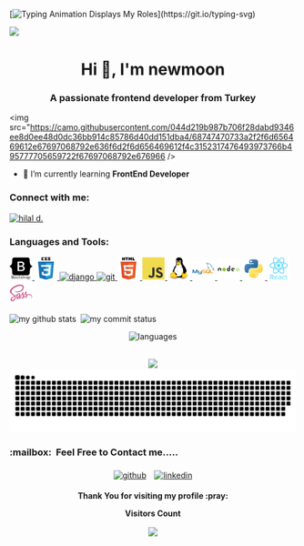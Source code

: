 [![Typing Animation Displays My Roles](https://readme-typing-svg.herokuapp.com?color=%2336BCF7&lines=Hello+I'm+newmooon;Welcome+to+my+Github+profile;I'm+FrontEnd+Developer...;)](https://git.io/typing-svg)
<p align="center">
  
 [![](https://img.shields.io/badge/linkedin-%230077B5.svg?&style=for-the-badge&logo=linkedin&logoColor=white)](https://www.linkedin.com/in/hilal-d/) 

  
  
  
<h1 align="center">Hi 👋, I'm newmoon</h1>
<h3 align="center">A passionate frontend developer from Turkey</h3>

<img src="https://camo.githubusercontent.com/044d219b987b706f28dabd9346ee8d0ee48d0dc36bb914c85786d40dd151dba4/68747470733a2f2f6d656469612e67697068792e636f6d2f6d656469612f4c3152317476493973766b495777705659722f67697068792e676966 />




- 🌱 I’m currently learning **FrontEnd Developer**

<h3 align="left">Connect with me:</h3>
<p align="left">
<a href="https://linkedin.com/in/hilal-d/" target="blank"><img align="center" src="https://raw.githubusercontent.com/rahuldkjain/github-profile-readme-generator/master/src/images/icons/Social/linked-in-alt.svg" alt="hilal d." height="30" width="40" /></a>
</p>

<h3 align="left">Languages and Tools:</h3>
<p align="left"> <a href="https://getbootstrap.com" target="_blank" rel="noreferrer"> <img src="https://raw.githubusercontent.com/devicons/devicon/master/icons/bootstrap/bootstrap-plain-wordmark.svg" alt="bootstrap" width="40" height="40"/> </a> <a href="https://www.w3schools.com/css/" target="_blank" rel="noreferrer"> <img src="https://raw.githubusercontent.com/devicons/devicon/master/icons/css3/css3-original-wordmark.svg" alt="css3" width="40" height="40"/> </a> <a href="https://www.djangoproject.com/" target="_blank" rel="noreferrer"> <img src="https://cdn.worldvectorlogo.com/logos/django.svg" alt="django" width="40" height="40"/> </a> <a href="https://git-scm.com/" target="_blank" rel="noreferrer"> <img src="https://www.vectorlogo.zone/logos/git-scm/git-scm-icon.svg" alt="git" width="40" height="40"/> </a> <a href="https://www.w3.org/html/" target="_blank" rel="noreferrer"> <img src="https://raw.githubusercontent.com/devicons/devicon/master/icons/html5/html5-original-wordmark.svg" alt="html5" width="40" height="40"/> </a> <a href="https://developer.mozilla.org/en-US/docs/Web/JavaScript" target="_blank" rel="noreferrer"> <img src="https://raw.githubusercontent.com/devicons/devicon/master/icons/javascript/javascript-original.svg" alt="javascript" width="40" height="40"/> </a> <a href="https://www.linux.org/" target="_blank" rel="noreferrer"> <img src="https://raw.githubusercontent.com/devicons/devicon/master/icons/linux/linux-original.svg" alt="linux" width="40" height="40"/> </a> <a href="https://www.mysql.com/" target="_blank" rel="noreferrer"> <img src="https://raw.githubusercontent.com/devicons/devicon/master/icons/mysql/mysql-original-wordmark.svg" alt="mysql" width="40" height="40"/> </a> <a href="https://nodejs.org" target="_blank" rel="noreferrer"> <img src="https://raw.githubusercontent.com/devicons/devicon/master/icons/nodejs/nodejs-original-wordmark.svg" alt="nodejs" width="40" height="40"/> </a> <a href="https://www.python.org" target="_blank" rel="noreferrer"> <img src="https://raw.githubusercontent.com/devicons/devicon/master/icons/python/python-original.svg" alt="python" width="40" height="40"/> </a> <a href="https://reactjs.org/" target="_blank" rel="noreferrer"> <img src="https://raw.githubusercontent.com/devicons/devicon/master/icons/react/react-original-wordmark.svg" alt="react" width="40" height="40"/> </a> <a href="https://sass-lang.com" target="_blank" rel="noreferrer"> <img src="https://raw.githubusercontent.com/devicons/devicon/master/icons/sass/sass-original.svg" alt="sass" width="40" height="40"/> </a> </p>

<img src="https://github-readme-stats.vercel.app/api?username=newmooontr&theme=chartreuse-dark&show_icons=true" alt="my github stats" width="49%"/>&nbsp;
<img src="https://github-readme-streak-stats.herokuapp.com/?user=newmooontr&theme=chartreuse-dark&show_icons=true" alt="my commit status" width="49%" /> </p>
<p align="center"> <img src="https://github-readme-stats.vercel.app/api/top-langs/?username=newmooontr&theme=chartreuse-dark&layout=compact" alt="languages" width="50%" > </p>


</div>
<br>
<div align="center">
  <a href="#">
    <img src="https://activity-graph.herokuapp.com/graph?username=newmooon&theme=react-dark" />
  </a>
</div>
<!-- <div align="center">
  <a href="#">
    <h2>:trophy: Github Profile Trophy :trophy:</h2>    
        <img width=1000
      src="https://github-profile-trophy.vercel.app/?username=newmooon&column=8&theme=onedark&no-frame=true&margin-w=15" />    
  </a>
</div> -->
<!-- ![snake gif](https://github.com/newmooontr/blob/output/github-contribution-grid-snake.gif)
 -->



<div align="center">
<!--   <a href=""> -->
  <img  src="https://github.com/newmooontr/snake/blob/main/grid-snake.svg"
       alt="snake" /></a>
</div>


<h3 align="left">:mailbox: &nbsp;Feel Free to Contact me.....</h3>
<p align="center">
	<a href="https://github.com/newmooontr"><img alt="github" width="10%" style="padding:5px" src="https://img.icons8.com/clouds/100/000000/github.png"/></a>
	<a href="https://linkedin.com/in/hilal-d/"><img alt="linkedin" width="10%" style="padding:5px" src="https://img.icons8.com/clouds/100/000000/linkedin.png"/></a>
	
</p>
<p align="center"><b> Thank You for visiting my profile :pray:</b></p>
<div align="center">
 <b style = {font-weight: 600}>Visitors Count</b>
<p align="center"><img align="center" src="https://profile-counter.glitch.me/{newmooontr}/count.svg" /></p> 
<br>
</div>



